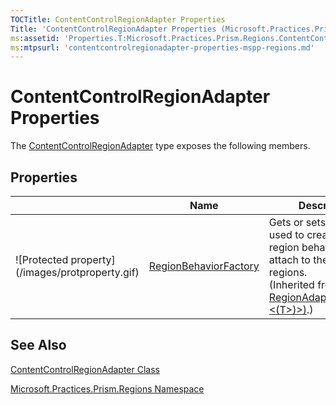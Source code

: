 ```yaml
---
TOCTitle: ContentControlRegionAdapter Properties
Title: 'ContentControlRegionAdapter Properties (Microsoft.Practices.Prism.Regions)'
ms:assetid: 'Properties.T:Microsoft.Practices.Prism.Regions.ContentControlRegionAdapter'
ms:mtpsurl: 'contentcontrolregionadapter-properties-mspp-regions.md'
---
```


# ContentControlRegionAdapter Properties

The [ContentControlRegionAdapter](https://msdn.microsoft.com/library/microsoft.practices.prism.regions.contentcontrolregionadapter) type exposes the following members.

## Properties


<table>

<thead>
<tr class="header">
<th> </th>
<th>Name</th>
<th>Description</th>
</tr>
</thead>
<tbody>
<tr class="odd">
<td>![Protected property](/images/protproperty.gif)</td>
<td><a href="https://msdn.microsoft.com/library/microsoft.practices.prism.regions.regionadapterbase%601.regionbehaviorfactory">RegionBehaviorFactory</a></td>
<td><div class="summary">
Gets or sets the factory used to create the region behaviors to attach to the created regions.
</div>
(Inherited from <a href="https://msdn.microsoft.com/library/microsoft.practices.prism.regions.regionadapterbase%601">RegionAdapterBase&lt;(Of &lt;(T&gt;)&gt;)</a>.)</td>
</tr>
</tbody>
</table>

## See Also
[ContentControlRegionAdapter Class](https://msdn.microsoft.com/library/microsoft.practices.prism.regions.contentcontrolregionadapter)

[Microsoft.Practices.Prism.Regions Namespace](https://msdn.microsoft.com/library/microsoft.practices.prism.regions)
